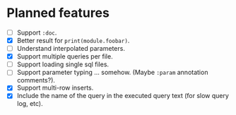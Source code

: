 # Planned features

- [ ] Support `:doc`.
- [x] Better result for `print(module.foobar)`.
- [ ] Understand interpolated parameters.
- [x] Support multiple queries per file.
- [ ] Support loading single sql files.
- [ ] Support parameter typing ... somehow. (Maybe `:param` annotation comments?).
- [x] Support multi-row inserts.
- [x] Include the name of the query in the executed query text (for slow query log, etc).
